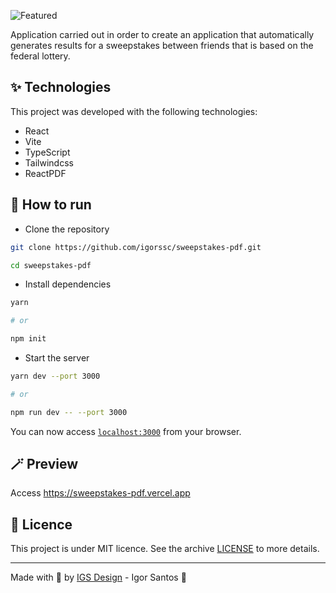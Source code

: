 ![Featured](https://user-images.githubusercontent.com/26682297/210122841-1d39c48e-4403-4df5-a450-27a6f0b534bd.jpg)

Application carried out in order to create an application that automatically generates results for a sweepstakes between friends that is based on the federal lottery.

## ✨ Technologies

This project was developed with the following technologies:

- React
- Vite
- TypeScript
- Tailwindcss
- ReactPDF

## 🚀 How to run

- Clone the repository

```bash
git clone https://github.com/igorssc/sweepstakes-pdf.git

cd sweepstakes-pdf
```

- Install dependencies

```bash
yarn

# or

npm init
```

- Start the server

```bash
yarn dev --port 3000

# or

npm run dev -- --port 3000
```

You can now access [`localhost:3000`](http://localhost:3000) from your browser.

## 🪄 Preview

Access <https://sweepstakes-pdf.vercel.app>

## 📝 Licence

This project is under MIT licence. See the archive [LICENSE](LICENSE.md) to more details.

---

Made with 💜 by [IGS Design](https://igsdesign.com.br) - Igor Santos 👋
